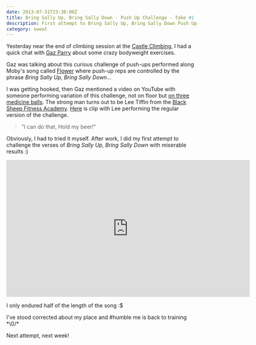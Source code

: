 ```yaml
---
date: 2013-07-31T23:30:00Z
title: Bring Sally Up, Bring Sally Down - Push Up Challenge - Take #1
description: First attempt to Bring Sally Up, Bring Sally Down Push Up Challenge
category: sweat
---
```


Yesterday near the end of climbing session at the 
[Castle Climbing](http://www.castle-climbing.co.uk/), I had a quick chat with 
[Gaz Parry](http://www.gazparryclimbing.com) about some crazy bodyweight exercises.

Gaz was talking about this curious challenge of push-ups performed along
Moby's song called [Flower](http://www.youtube.com/watch?v=3sWb1iR2mzM) where 
push-up reps are controlled by the phrase *Bring Sally Up, Bring Sally Down...*

I was getting hooked, then Gaz mentioned a video on YouTube with someone performing
variation of this challenge, not on floor but 
[on three medicine balls](http://www.youtube.com/watch?v=VAEz6vg3a8E).
The strong man turns out to be Lee Tiffin from the 
[Black Sheep Fitness Academy](http://www.blacksheepfitnessacademy.com).
[Here](http://www.youtube.com/watch?v=z-Wnl4X1cNo) is clip with Lee 
performing the regular version of the challenge.

> "I can do that, Hold my beer!"

Obviously, I had to tried it myself. After work, I did my first attempt to 
challenge the verses of *Bring Sally Up, Bring Sally Down* with miserable results :)


<iframe width="640" height="360" src="http://www.youtube.com/embed/fzTLSRGBFuE?rel=0" frameborder="0"></iframe>


I only endured half of the length of the song :$

I've stood corrected about my place and #humble me is back to training \*\\0\/\*

Next attempt, next week!
